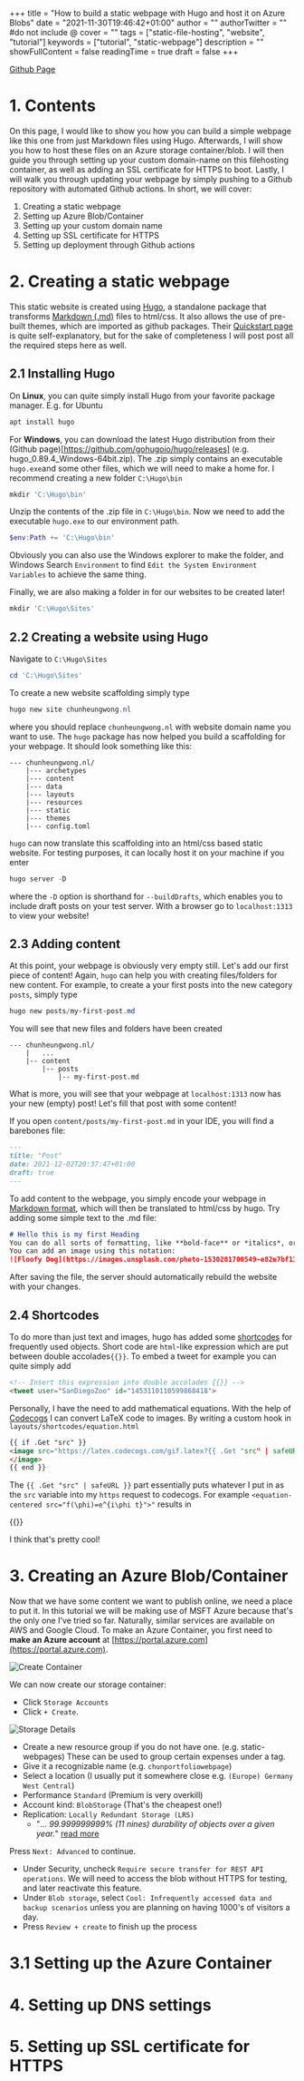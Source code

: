 +++
title = "How to build a static webpage with Hugo and host it on Azure Blobs"
date = "2021-11-30T19:46:42+01:00"
author = ""
authorTwitter = "" #do not include @
cover = ""
tags = ["static-file-hosting", "website", "tutorial"]
keywords = ["tutorial", "static-webpage"]
description = ""
showFullContent = false
readingTime = true
draft = false
+++

[Github Page](https://github.com/CH-Wong/chunheungwong.nl)

# 1. Contents
On this page, I would like to show you how you can build a simple webpage like this one from just Markdown files using Hugo. Afterwards, I will show you how to host these files on an Azure storage container/blob.  I will then guide you through setting up your custom domain-name on this filehosting container, as well as adding an SSL certificate for HTTPS to boot. Lastly, I will walk you through updating your webpage by simply pushing to a Github repository with automated Github actions. In short, we will cover:

1. Creating a static webpage
2. Setting up Azure Blob/Container
3. Setting up your custom domain name
4. Setting up SSL certificate for HTTPS
5. Setting up deployment through Github actions

# 2. Creating a static webpage
This static website is created using [Hugo](https://gohugo.io/), a standalone package that transforms [Markdown (.md)](https://www.markdownguide.org/basic-syntax/) files to html/css. It also allows the use of pre-built themes, which are imported as github packages. Their [Quickstart page](https://gohugo.io/getting-started/quick-start/) is quite self-explanatory, but for the sake of completeness I will post post all the required steps here as well.

## 2.1 Installing Hugo
On **Linux**, you can quite simply install Hugo from your favorite package manager. E.g. for Ubuntu 

```bash
apt install hugo
```

For **Windows**, you can download the latest Hugo distribution from their (Github page)[https://github.com/gohugoio/hugo/releases] (e.g. hugo_0.89.4_Windows-64bit.zip). The .zip simply contains an executable `hugo.exe`and some other files, which we will need to make a home for. I recommend creating a new folder `C:\Hugo\bin`

```powershell
mkdir 'C:\Hugo\bin'
```

Unzip the contents of the .zip file in `C:\Hugo\bin`. Now we need to add the executable `hugo.exe` to our environment path. 

```powershell
$env:Path += 'C:\Hugo\bin'
```

Obviously you can also use the Windows explorer to make the folder, and Windows Search `Environment` to find `Edit the System Environment Variables` to achieve the same thing.

Finally, we are also making a folder in for our websites to be created later!

```powershell
mkdir 'C:\Hugo\Sites'
```

## 2.2 Creating a website using Hugo
Navigate to `C:\Hugo\Sites`

```powershell
cd 'C:\Hugo\Sites'
```

To create a new website scaffolding simply type 
```powershell
hugo new site chunheungwong.nl
```

where you should replace `chunheungwong.nl` with website domain name you want to use. The `hugo` package has now helped you build a scaffolding for your webpage. It should look something like this:

```
--- chunheungwong.nl/
    |--- archetypes
    |--- content
    |--- data
    |--- layouts
    |--- resources
    |--- static
    |--- themes
    |--- config.toml
```

`hugo` can now translate this scaffolding into an html/css based static website. For testing purposes, it can locally host it on your machine if you enter

```powershell
hugo server -D
```

where the `-D` option is shorthand for `--buildDrafts`, which enables you to include draft posts on your test server. With a browser go to `localhost:1313` to view your website!

## 2.3 Adding content
At this point, your webpage is obviously very empty still. Let's add our first piece of content! Again, `hugo` can help you with creating files/folders for new content. For example, to create a your first posts into the new category `posts`, simply type

```powershell
hugo new posts/my-first-post.md
```

You will see that new files and folders have been created
```
--- chunheungwong.nl/
    |   ...
    |-- content
        |-- posts
            |-- my-first-post.md

```

What is more, you will see that your webpage at `localhost:1313` now has your new (empty) post! Let's fill that post with some content!

If you open `content/posts/my-first-post.md` in your IDE, you will find a barebones file:
```markdown
---
title: "Post"
date: 2021-12-02T20:37:47+01:00
draft: true
---
``` 

To add content to the webpage, you simply encode your webpage in [Markdown format](https://www.markdownguide.org/basic-syntax/), which will then be translated to html/css by hugo. Try adding some simple text to the .md file:

```markdown
# Hello this is my first Heading
You can do all sorts of formatting, like **bold-face** or *italics*, or `in-line codeblocks`. 
You can add an image using this notation:
![Floofy Dog](https://images.unsplash.com/photo-1530281700549-e82e7bf110d6)
```

After saving the file, the server should automatically rebuild the website with your changes. 

## 2.4 Shortcodes
To do more than just text and images, hugo has added some [shortcodes](https://gohugo.io/content-management/shortcodes/) for frequently used objects. Short code are `html`-like expression which are put between double accolades`{{}}`. To embed a tweet for example you can quite simply add 

```markdown
<!-- Insert this expression into double accolades {{}} -->
<tweet user="SanDiegoZoo" id="1453110110599868418">
``` 

Personally, I have the need to add mathematical equations. With the help of [Codecogs](https://www.codecogs.com/latex/eqneditor.php) I can convert LaTeX code to images. By writing a custom hook in `layouts/shortcodes/equation.html`

```html
{{ if .Get "src" }}
<image src="https://latex.codecogs.com/gif.latex?{{ .Get "src" | safeURL }}" style="border-radius: 2px; background-color:white; padding: 5px">
</image>
{{ end }}
```
The `{{ .Get "src" | safeURL }}` part essentially puts whatever I put in as the `src` variable into my `https` request to codecogs. For example `<equation-centered src="f(\phi)=e^{i\phi t}">"` results in

{{<equation-centered src="f(\phi)=e^{i\phi t}">}}

I think that's pretty cool!

# 3. Creating an Azure Blob/Container
Now that we have some content we want to publish online, we need a place to put it. In this tutorial we will be making use of MSFT Azure because that's the only one I've tried so far. Naturally, similar services are available on AWS and Google Cloud. To make an Azure Container, you first need to **make an Azure account** at [https://portal.azure.com](https://portal.azure.com).

![Create Container](/static/static-webpage/create_storage.png)

We can now create our storage container: 
- Click `Storage Accounts`
- Click `+ Create`. 

![Storage Details](/static/static-webpage/storage-details.png)

- Create a new resource group if you do not have one. (e.g. static-webpages)
    These can be used to group certain expenses under a tag. 
- Give it a recognizable name (e.g. `chunportfoliowebpage`)
- Select a location (I usually put it somewhere close e.g. `(Europe) Germany West Central`)
- Performance `Standard` (Premium is very overkill)
- Account kind: `BlobStorage` (That's the cheapest one!)
- Replication: `Locally Redundant Storage (LRS)` 
    - "*... 99.999999999% (11 nines) durability of objects over a given year.*" [read more](https://docs.microsoft.com/en-us/azure/storage/common/storage-redundancy)

Press `Next: Advanced` to continue. 
- Under Security, uncheck `Require secure transfer for REST API operations`. We will need to access the blob without HTTPS for testing, and later reactivate this feature.
- Under `Blob storage`, select `Cool: Infrequently accessed data and backup scenarios` unless you are planning on having 1000's of visitors a day.
- Press `Review + create` to finish up the process

# 3.1 Setting up the Azure Container



# 4. Setting up DNS settings


# 5. Setting up SSL certificate for HTTPS